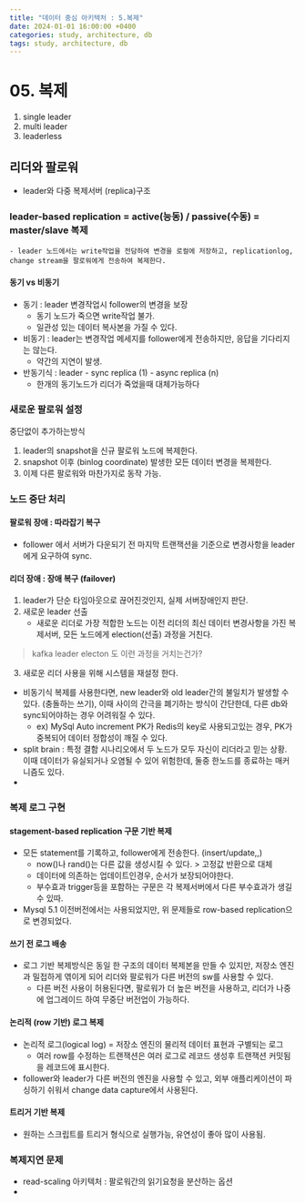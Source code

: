 ```yaml
---
title: "데이터 중심 아키텍처 : 5.복제"
date: 2024-01-01 16:00:00 +0400
categories: study, architecture, db
tags: study, architecture, db
---
```


# 05. 복제
1. single leader
2. multi leader
3. leaderless
## 리더와 팔로워
- leader와 다중 복제서버 (replica)구조
### leader-based replication = active(능동) / passive(수동) = master/slave 복제
    - leader 노드에서는 write작업을 전담하여 변경을 로컬에 저장하고, replicationlog, change stream을 팔로워에게 전송하여 복제한다.
#### 동기 vs 비동기
- 동기 : leader 변경작업시 follower의 변경을 보장
    -  동기 노드가 죽으면 write작업 불가.
    - 일관성 있는 데이터 복사본을 가질 수 있다.
- 비동기 : leader는 변경작업 메세지를 follower에게 전송하지만, 응답을 기다리지는 않는다.
    - 약간의 지연이 발생.
- 반동기식 : leader - sync replica (1) - async replica (n)
    - 한개의 동기노드가 리더가 죽었을때 대체가능하다
### 새로운 팔로워 설정
중단없이 추가하는방식
1. leader의 snapshot을 신규 팔로워 노드에 복제한다.  
2. snapshot 이후 (binlog coordinate) 발생한 모든 데이터 변경을 복제한다.
3. 이제 다른 팔로워와 마찬가지로 동작 가능.
### 노드 중단 처리
#### 팔로워 장애 : 따라잡기 복구
- follower 에서 서버가 다운되기 전 마지막 트랜잭션을 기준으로 변경사항을 leader에게 요구하여 sync.
#### 리더 장애 : 장애 복구 (failover)
1. leader가 단순 타임아웃으로 끊어진것인지, 실제 서버장애인지 판단.
2. 새로운 leader 선출
    -  새로운 리더로 가장 적합한 노드는 이전 리더의 최신 데이터 변경사항을 가진 복제서버, 모든 노드에게 election(선출) 과정을 거친다. 
> kafka leader electon 도 이런 과정을 거치는건가?
3. 새로운 리더 사용을 위해 시스템을 재설정 한다. 
- 비동기식 복제를 사용한다면, new leader와 old leader간의 불일치가 발생할 수 있다. (충돌하는 쓰기), 이때 사이의 간극을 폐기하는 방식이 간단한데, 다른 db와 sync되어야하는 경우 어려워질 수 있다.
    - ex) MySql Auto increment PK가 Redis의 key로 사용되고있는 경우, PK가 중복되어 데이터 정합성이 깨질 수 있다.
- split brain : 특정 결함 시나리오에서 두 노드가 모두 자신이 리더라고 믿는 상황. 이때 데이터가 유실되거나 오염될 수 있어 위험한데, 둘중 한노드를 종료하는 매커니즘도 있다.
- 
### 복제 로그 구현
#### stagement-based replication 구문 기반 복제
- 모든 statement를 기록하고, follower에게 전송한다. (insert/update,,)
    - now()나 rand()는 다른 값을 생성시킬 수 있다. > 고정값 반환으로 대체
    - 데이터에 의존하는 업데이트인경우, 순서가 보장되어야한다.
    - 부수효과 trigger등을 포함하는 구문은 각 복제서버에서 다른 부수효과가 생길 수 있따.
- Mysql 5.1 이전버전에서는 사용되었지만, 위 문제들로 row-based replication으로 변경되었다.
#### 쓰기 전 로그 배송
- 로그 기반 복제방식은 동일 한 구조의 데이터 복제본을 만들 수 있지만, 저장소 엔진과 밀접하게 엮이게 되어 리더와 팔로워가 다른 버전의 sw를 사용할 수 있다.
    - 다른 버전 사용이 허용된다면, 팔로워가 더 높은 버전을 사용하고, 리더가 나중에 업그레이드 하여 무중단 버전업이 가능하다. 
#### 논리적 (row 기반) 로그 복제
- 논리적 로그(logical log) = 저장소 엔진의 물리적 데이터 표현과 구별되는 로그
    - 여러 row를 수정하는 트랜잭션은 여러 로그로 레코드 생성후 트랜잭션 커밋됨을 레코드에 표시한다.
- follower와 leader가 다른 버전의 엔진을 사용할 수 있고, 외부 애플리케이션이 파싱하기 쉬워서 change data capture에서 사용된다.
#### 트리거 기반 복제
- 원하는 스크립트를 트리거 형식으로 실행가능, 유연성이 좋아 많이 사용됨.
### 복제지연 문제
- read-scaling 아키텍처 : 팔로워간의 읽기요청을 분산하는 옵션
-  
  
 



